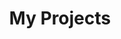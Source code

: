 ---
title: "My Projects"
description: 
image: 
math: 
license: 
hidden: false
comments: true
draft: true
---